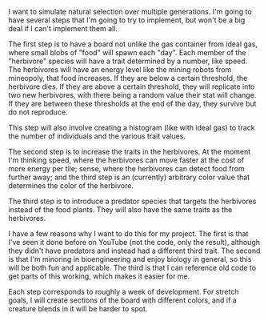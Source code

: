 I want to simulate natural selection over multiple generations. I'm going to have several steps that I'm going to try to implement, but won't be a big deal if I can't implement them all.

The first step is to have a board not unlike the gas container from ideal gas, where small blobs of "food" will spawn each "day". Each member of the "herbivore" species will have a trait determined by a number, like speed. The herbivores will have an energy level like the mining robots from mineopoly, that food increases. If they are below a certain threshold, the herbivore dies. If they are above a certain threshold, they will replicate into two new herbivores, with there being a random value their stat will change. If they are between these thresholds at the end of the day, they survive but do not reproduce. 

This step will also involve creating a histogram (like with ideal gas) to track the number of individuals and the various trait values.

The second step is to increase the traits in the herbivores. At the moment I'm thinking speed, where the herbivores can move faster at the cost of more energy per tile; sense, where the herbivores can detect food from further away; and the third step is an (currently) arbitrary color value that determines the color of the herbivore.

The third step is to introduce a predator species that targets the herbivores instead of the food plants. They will also have the same traits as the herbivores. 


I have a few reasons why I want to do this for my project. The first is that I've seen it done before on YouTube (not the code, only the result), although they didn't have predators and instead had a different third trait. The second is that I'm minoring in bioengineering and enjoy biology in general, so this will be both fun and applicable. The third is that I can reference old code to get parts of this working, which makes it easier for me.

Each step corresponds to roughly a week of development. For stretch goals,  I will create sections of the board with different colors, and if a creature blends in it will be harder to spot.
